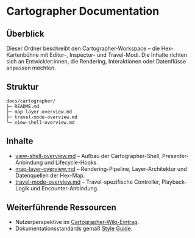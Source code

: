# Cartographer Documentation

## Überblick
Dieser Ordner beschreibt den Cartographer-Workspace – die Hex-Kartenbühne mit Editor-, Inspector- und Travel-Modi. Die Inhalte
richten sich an Entwickler:innen, die Rendering, Interaktionen oder Datenflüsse anpassen möchten.

## Struktur
```
docs/cartographer/
├─ README.md
├─ map-layer-overview.md
├─ travel-mode-overview.md
└─ view-shell-overview.md
```

## Inhalte
- [view-shell-overview.md](view-shell-overview.md) – Aufbau der Cartographer-Shell, Presenter-Anbindung und Lifecycle-Hooks.
- [map-layer-overview.md](map-layer-overview.md) – Rendering-Pipeline, Layer-Architektur und Datenquellen der Hex-Map.
- [travel-mode-overview.md](travel-mode-overview.md) – Travel-spezifische Controller, Playback-Logik und Encounter-Anbindung.

## Weiterführende Ressourcen
- Nutzerperspektive im [Cartographer-Wiki-Eintrag](../../../wiki/Cartographer.md).
- Dokumentationsstandards gemäß [Style Guide](../../../docs/style-guide.md).
